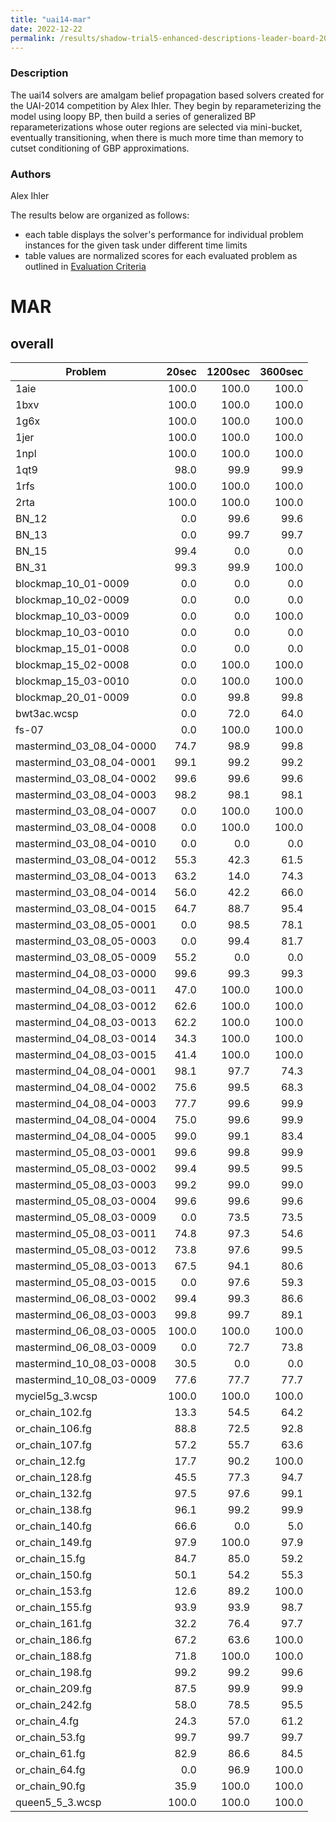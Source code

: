 ```yaml
---
title: "uai14-mar"
date: 2022-12-22
permalink: /results/shadow-trial5-enhanced-descriptions-leader-board-2022-12-22/solver-scores/uai14-mar-scores
---
```



### Description

The uai14 solvers are amalgam belief propagation based solvers created for the UAI-2014 competition by Alex Ihler.  They begin by reparameterizing the model using loopy BP, then build a series of generalized BP reparameterizations whose outer regions are selected via mini-bucket, eventually transitioning, when there is much more time than memory to cutset conditioning of GBP approximations.

### Authors

Alex Ihler


The results below are organized as follows:
- each table displays the solver's performance for individual problem instances for the given task under different time limits
- table values are normalized scores for each evaluated problem as outlined in [Evaluation Criteria](https://uaicompetition.github.io/uci-2022/results/evaluation-criteria/)


# MAR

## overall

|         Problem          | 20sec | 1200sec | 3600sec |
| ------------------------ | ----: | ------: | ------: |
| 1aie                     | 100.0 |   100.0 |   100.0 |
| 1bxv                     | 100.0 |   100.0 |   100.0 |
| 1g6x                     | 100.0 |   100.0 |   100.0 |
| 1jer                     | 100.0 |   100.0 |   100.0 |
| 1npl                     | 100.0 |   100.0 |   100.0 |
| 1qt9                     |  98.0 |    99.9 |    99.9 |
| 1rfs                     | 100.0 |   100.0 |   100.0 |
| 2rta                     | 100.0 |   100.0 |   100.0 |
| BN_12                    |   0.0 |    99.6 |    99.6 |
| BN_13                    |   0.0 |    99.7 |    99.7 |
| BN_15                    |  99.4 |     0.0 |     0.0 |
| BN_31                    |  99.3 |    99.9 |   100.0 |
| blockmap_10_01-0009      |   0.0 |     0.0 |     0.0 |
| blockmap_10_02-0009      |   0.0 |     0.0 |     0.0 |
| blockmap_10_03-0009      |   0.0 |     0.0 |   100.0 |
| blockmap_10_03-0010      |   0.0 |     0.0 |     0.0 |
| blockmap_15_01-0008      |   0.0 |     0.0 |     0.0 |
| blockmap_15_02-0008      |   0.0 |   100.0 |   100.0 |
| blockmap_15_03-0010      |   0.0 |   100.0 |   100.0 |
| blockmap_20_01-0009      |   0.0 |    99.8 |    99.8 |
| bwt3ac.wcsp              |   0.0 |    72.0 |    64.0 |
| fs-07                    |   0.0 |   100.0 |   100.0 |
| mastermind_03_08_04-0000 |  74.7 |    98.9 |    99.8 |
| mastermind_03_08_04-0001 |  99.1 |    99.2 |    99.2 |
| mastermind_03_08_04-0002 |  99.6 |    99.6 |    99.6 |
| mastermind_03_08_04-0003 |  98.2 |    98.1 |    98.1 |
| mastermind_03_08_04-0007 |   0.0 |   100.0 |   100.0 |
| mastermind_03_08_04-0008 |   0.0 |   100.0 |   100.0 |
| mastermind_03_08_04-0010 |   0.0 |     0.0 |     0.0 |
| mastermind_03_08_04-0012 |  55.3 |    42.3 |    61.5 |
| mastermind_03_08_04-0013 |  63.2 |    14.0 |    74.3 |
| mastermind_03_08_04-0014 |  56.0 |    42.2 |    66.0 |
| mastermind_03_08_04-0015 |  64.7 |    88.7 |    95.4 |
| mastermind_03_08_05-0001 |   0.0 |    98.5 |    78.1 |
| mastermind_03_08_05-0003 |   0.0 |    99.4 |    81.7 |
| mastermind_03_08_05-0009 |  55.2 |     0.0 |     0.0 |
| mastermind_04_08_03-0000 |  99.6 |    99.3 |    99.3 |
| mastermind_04_08_03-0011 |  47.0 |   100.0 |   100.0 |
| mastermind_04_08_03-0012 |  62.6 |   100.0 |   100.0 |
| mastermind_04_08_03-0013 |  62.2 |   100.0 |   100.0 |
| mastermind_04_08_03-0014 |  34.3 |   100.0 |   100.0 |
| mastermind_04_08_03-0015 |  41.4 |   100.0 |   100.0 |
| mastermind_04_08_04-0001 |  98.1 |    97.7 |    74.3 |
| mastermind_04_08_04-0002 |  75.6 |    99.5 |    68.3 |
| mastermind_04_08_04-0003 |  77.7 |    99.6 |    99.9 |
| mastermind_04_08_04-0004 |  75.0 |    99.6 |    99.9 |
| mastermind_04_08_04-0005 |  99.0 |    99.1 |    83.4 |
| mastermind_05_08_03-0001 |  99.6 |    99.8 |    99.9 |
| mastermind_05_08_03-0002 |  99.4 |    99.5 |    99.5 |
| mastermind_05_08_03-0003 |  99.2 |    99.0 |    99.0 |
| mastermind_05_08_03-0004 |  99.6 |    99.6 |    99.6 |
| mastermind_05_08_03-0009 |   0.0 |    73.5 |    73.5 |
| mastermind_05_08_03-0011 |  74.8 |    97.3 |    54.6 |
| mastermind_05_08_03-0012 |  73.8 |    97.6 |    99.5 |
| mastermind_05_08_03-0013 |  67.5 |    94.1 |    80.6 |
| mastermind_05_08_03-0015 |   0.0 |    97.6 |    59.3 |
| mastermind_06_08_03-0002 |  99.4 |    99.3 |    86.6 |
| mastermind_06_08_03-0003 |  99.8 |    99.7 |    89.1 |
| mastermind_06_08_03-0005 | 100.0 |   100.0 |   100.0 |
| mastermind_06_08_03-0009 |   0.0 |    72.7 |    73.8 |
| mastermind_10_08_03-0008 |  30.5 |     0.0 |     0.0 |
| mastermind_10_08_03-0009 |  77.6 |    77.7 |    77.7 |
| myciel5g_3.wcsp          | 100.0 |   100.0 |   100.0 |
| or_chain_102.fg          |  13.3 |    54.5 |    64.2 |
| or_chain_106.fg          |  88.8 |    72.5 |    92.8 |
| or_chain_107.fg          |  57.2 |    55.7 |    63.6 |
| or_chain_12.fg           |  17.7 |    90.2 |   100.0 |
| or_chain_128.fg          |  45.5 |    77.3 |    94.7 |
| or_chain_132.fg          |  97.5 |    97.6 |    99.1 |
| or_chain_138.fg          |  96.1 |    99.2 |    99.9 |
| or_chain_140.fg          |  66.6 |     0.0 |     5.0 |
| or_chain_149.fg          |  97.9 |   100.0 |    97.9 |
| or_chain_15.fg           |  84.7 |    85.0 |    59.2 |
| or_chain_150.fg          |  50.1 |    54.2 |    55.3 |
| or_chain_153.fg          |  12.6 |    89.2 |   100.0 |
| or_chain_155.fg          |  93.9 |    93.9 |    98.7 |
| or_chain_161.fg          |  32.2 |    76.4 |    97.7 |
| or_chain_186.fg          |  67.2 |    63.6 |   100.0 |
| or_chain_188.fg          |  71.8 |   100.0 |   100.0 |
| or_chain_198.fg          |  99.2 |    99.2 |    99.6 |
| or_chain_209.fg          |  87.5 |    99.9 |    99.9 |
| or_chain_242.fg          |  58.0 |    78.5 |    95.5 |
| or_chain_4.fg            |  24.3 |    57.0 |    61.2 |
| or_chain_53.fg           |  99.7 |    99.7 |    99.7 |
| or_chain_61.fg           |  82.9 |    86.6 |    84.5 |
| or_chain_64.fg           |   0.0 |    96.9 |   100.0 |
| or_chain_90.fg           |  35.9 |   100.0 |   100.0 |
| queen5_5_3.wcsp          | 100.0 |   100.0 |   100.0 |

